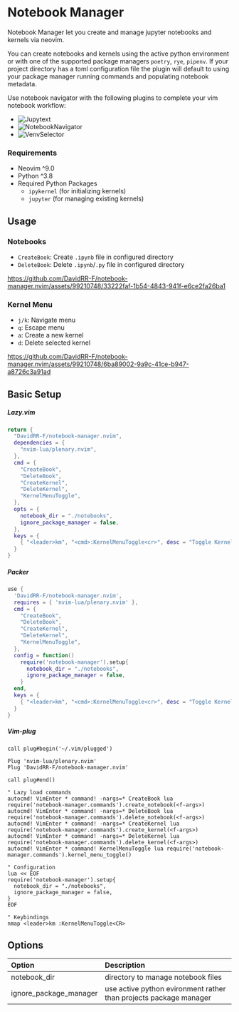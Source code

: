 # Notebook Manager

Notebook Manager let you create and manage jupyter notebooks and kernels via neovim.

You can create notebooks and kernels using the active python
environment or with one of the supported package managers `poetry`, `rye`,
`pipenv`. If your project directory has a toml configuration file the plugin
will default to using your package manager running commands and populating
notebook metadata.

Use notebook navigator with the following plugins to complete your vim notebook workflow:
- ![Jupytext](https://github.com/GCBallesteros/jupytext.nvim)
- ![NotebookNavigator](https://github.com/GCBallesteros/NotebookNavigator.nvim)
- ![VenvSelector](https://github.com/linux-cultist/venv-selector.nvim)

### Requirements
- Neovim ^9.0
- Python ^3.8
- Required Python Packages
    - `ipykernel` (for initializing kernels)
    - `jupyter` (for managing existing kernels)
 
## Usage

### Notebooks
- `CreateBook`: Create `.ipynb` file in configured directory
- `DeleteBook`: Delete `.ipynb`/`.py` file in configured directory

https://github.com/DavidRR-F/notebook-manager.nvim/assets/99210748/33222faf-1b54-4843-941f-e6ce2fa26ba1

### Kernel Menu
- `j/k`: Navigate menu
- `q`: Escape menu
- `a`: Create a new kernel 
- `d`: Delete selected kernel

https://github.com/DavidRR-F/notebook-manager.nvim/assets/99210748/6ba89002-9a9c-41ce-b947-a8726c3a91ad

## Basic Setup

##### Lazy.vim
```lua
return {
  "DavidRR-F/notebook-manager.nvim",
  dependencies = {
    "nvim-lua/plenary.nvim",
  },
  cmd = {
    "CreateBook",
    "DeleteBook",
    "CreateKernel",
    "DeleteKernel",
    "KernelMenuToggle",
  },
  opts = {
    notebook_dir = "./notebooks",
    ignore_package_manager = false,
  },
  keys = {
    { "<leader>km", "<cmd>:KernelMenuToggle<cr>", desc = "Toggle Kernel List Menu" },
  }
}
```
##### Packer
```lua
use {
  'DavidRR-F/notebook-manager.nvim',
  requires = { 'nvim-lua/plenary.nvim' },
  cmd = {
    "CreateBook",
    "DeleteBook",
    "CreateKernel",
    "DeleteKernel",
    "KernelMenuToggle",
  },
  config = function()
    require('notebook-manager').setup{
      notebook_dir = "./notebooks",
      ignore_package_manager = false,
    }
  end,
  keys = {
    { "<leader>km", "<cmd>:KernelMenuToggle<cr>", desc = "Toggle Kernel List Menu" },
  }
}
```
##### Vim-plug
```vim
call plug#begin('~/.vim/plugged')

Plug 'nvim-lua/plenary.nvim'
Plug 'DavidRR-F/notebook-manager.nvim'

call plug#end()

" Lazy load commands
autocmd! VimEnter * command! -nargs=* CreateBook lua require('notebook-manager.commands').create_notebook(<f-args>)
autocmd! VimEnter * command! -nargs=* DeleteBook lua require('notebook-manager.commands').delete_notebook(<f-args>)
autocmd! VimEnter * command! -nargs=* CreateKernel lua require('notebook-manager.commands').create_kernel(<f-args>)
autocmd! VimEnter * command! -nargs=* DeleteKernel lua require('notebook-manager.commands').delete_kernel(<f-args>)
autocmd! VimEnter * command! KernelMenuToggle lua require('notebook-manager.commands').kernel_menu_toggle()

" Configuration
lua << EOF
require('notebook-manager').setup{
  notebook_dir = "./notebooks",
  ignore_package_manager = false,
}
EOF

" Keybindings
nmap <leader>km :KernelMenuToggle<CR>

```

## Options

| Option | Description |
|:-------|:------------|
| notebook_dir | directory to manage notebook files |
| ignore_package_manager | use active python evironment rather than projects package manager |
